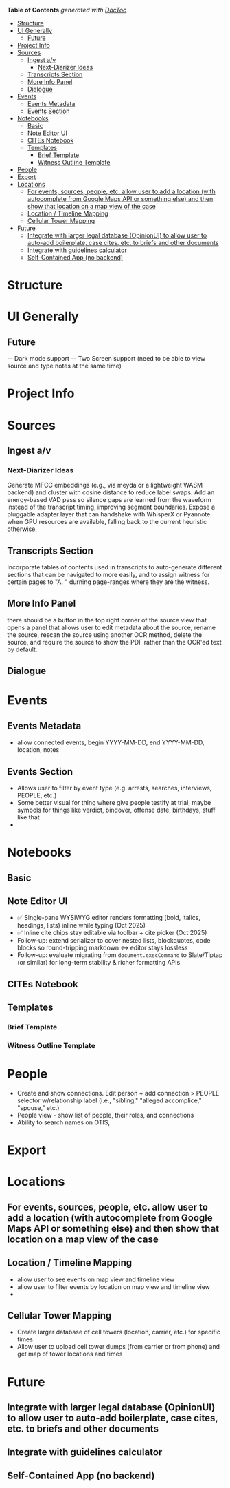 <!-- START doctoc generated TOC please keep comment here to allow auto update -->
<!-- DON'T EDIT THIS SECTION, INSTEAD RE-RUN doctoc TO UPDATE -->
**Table of Contents**  *generated with [DocToc](https://github.com/thlorenz/doctoc)*

- [Structure](#structure)
- [UI Generally](#ui-generally)
  - [Future](#future)
- [Project Info](#project-info)
- [Sources](#sources)
  - [Ingest a/v](#ingest-av)
    - [Next-Diarizer Ideas](#next-diarizer-ideas)
  - [Transcripts Section](#transcripts-section)
  - [More Info Panel](#more-info-panel)
  - [Dialogue](#dialogue)
- [Events](#events)
  - [Events Metadata](#events-metadata)
  - [Events Section](#events-section)
- [Notebooks](#notebooks)
  - [Basic](#basic)
  - [Note Editor UI](#note-editor-ui)
  - [CITEs Notebook](#cites-notebook)
  - [Templates](#templates)
    - [Brief Template](#brief-template)
    - [Witness Outline Template](#witness-outline-template)
- [People](#people)
- [Export](#export)
- [Locations](#locations)
  - [For events, sources, people, etc. allow user to add a location (with autocomplete from Google Maps API or something else) and then show that location on a map view of the case](#for-events-sources-people-etc-allow-user-to-add-a-location-with-autocomplete-from-google-maps-api-or-something-else-and-then-show-that-location-on-a-map-view-of-the-case)
  - [Location / Timeline Mapping](#location--timeline-mapping)
  - [Cellular Tower Mapping](#cellular-tower-mapping)
- [Future](#future-1)
  - [Integrate with larger legal database (OpinionUI) to allow user to auto-add boilerplate, case cites, etc. to briefs and other documents](#integrate-with-larger-legal-database-opinionui-to-allow-user-to-auto-add-boilerplate-case-cites-etc-to-briefs-and-other-documents)
  - [Integrate with guidelines calculator](#integrate-with-guidelines-calculator)
  - [Self-Contained App (no backend)](#self-contained-app-no-backend)

<!-- END doctoc generated TOC please keep comment here to allow auto update -->

# Structure

# UI Generally

## Future

-- Dark mode support
-- Two Screen support (need to be able to view source and type notes at the same time)

# Project Info

# Sources

## Ingest a/v
### Next-Diarizer Ideas

Generate MFCC embeddings (e.g., via meyda or a lightweight WASM backend) and cluster with cosine distance to reduce label swaps.
Add an energy-based VAD pass so silence gaps are learned from the waveform instead of the transcript timing, improving segment boundaries.
Expose a pluggable adapter layer that can handshake with WhisperX or Pyannote when GPU resources are available, falling back to the current heuristic otherwise.


## Transcripts Section
Incorporate tables of contents used in transcripts to auto-generate different sections that can be navigated to more easily, and to assign witness for certain pages to "A. " durning page-ranges where they are the witness.


## More Info Panel

there should be a button in the top right corner of the source view that opens a panel that allows user to edit metadata about the source, rename the source, rescan the source using another OCR method, delete the source, and require the source to show the PDF rather than the OCR'ed text by default.

## Dialogue


# Events

## Events Metadata

- allow connected events, begin YYYY-MM-DD, end YYYY-MM-DD, location, notes
  
## Events Section

- Allows user to filter by event type (e.g. arrests, searches, interviews, PEOPLE, etc.)
- Some better visual for thing where give people testify at trial, maybe symbols for things like verdict, bindover, offense date, birthdays, stuff like that
-  

# Notebooks

## Basic

## Note Editor UI

- ✅ Single-pane WYSIWYG editor renders formatting (bold, italics, headings, lists) inline while typing (Oct 2025)
- ✅ Inline cite chips stay editable via toolbar + cite picker (Oct 2025)
- Follow-up: extend serializer to cover nested lists, blockquotes, code blocks so round-tripping markdown ↔ editor stays lossless
- Follow-up: evaluate migrating from `document.execCommand` to Slate/Tiptap (or similar) for long-term stability & richer formatting APIs

## CITEs Notebook

## Templates

### Brief Template

### Witness Outline Template

# People
- Create and show connections. Edit person + add connection > PEOPLE selector w/relationship label (i.e., "sibling," "alleged accomplice," "spouse," etc.)
- People view - show list of people, their roles, and connections
- Ability to search names on OTIS, 


# Export

# Locations 

## For events, sources, people, etc. allow user to add a location (with autocomplete from Google Maps API or something else) and then show that location on a map view of the case

## Location / Timeline Mapping
- allow user to see events on map view and timeline view
- allow user to filter events by location on map view and timeline view
- 

## Cellular Tower Mapping 
- Create larger database of cell towers (location, carrier, etc.) for specific times
- Allow user to upload cell tower dumps (from carrier or from phone) and get map of tower locations and times




# Future 

## Integrate with larger legal database (OpinionUI) to allow user to auto-add boilerplate, case cites, etc. to briefs and other documents

## Integrate with guidelines calculator 


## Self-Contained App (no backend)
